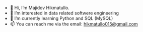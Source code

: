 - 👋 Hi, I’m Majidov Hikmatullo. 
- 👀 I’m interested in data related softwere engineering
- 🌱 I’m currently learning Python and SQL (MySQL)
- 📫 You can reach me via the email: hikmatullo015@gmail.com

<!---
Majidov015/Majidov015 is a ✨ special ✨ repository because its `README.md` (this file) appears on your GitHub profile.
You can click the Preview link to take a look at your changes.
--->
